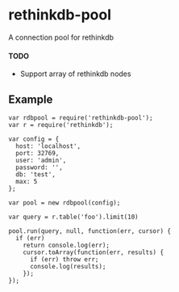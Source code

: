 rethinkdb-pool
==============
A connection pool for rethinkdb

#### TODO
* Support array of rethinkdb nodes

Example
-------
```node
var rdbpool = require('rethinkdb-pool');
var r = require('rethinkdb');

var config = {
  host: 'localhost',
  port: 32769,
  user: 'admin',
  password: '',
  db: 'test',
  max: 5
};

var pool = new rdbpool(config);

var query = r.table('foo').limit(10)

pool.run(query, null, function(err, cursor) {
  if (err)
    return console.log(err);
    cursor.toArray(function(err, results) {
      if (err) throw err;
      console.log(results);
    });
});
```
